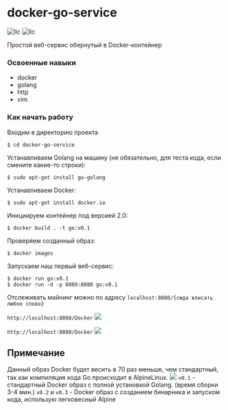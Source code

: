 #  docker-go-service
![lic](https://img.shields.io/github/license/Kravchadev/session_practice) ![lic](https://img.shields.io/github/downloads/Kravchadev/session_practice/total)

Простой веб-сервис обернутый в Docker-контейнер

### Освоенные навыки
- docker
- golang
- http
- vim

### Как начать работу
Входим в директорию проекта
```
$ cd docker-go-service
```
Устанавливаем Golang на машину (не обязательно, для теста кода, если смените какие-то строки):
```
$ sudo apt-get install go-golang
```
Устанавливаем Docker:
```
$ sudo apt-get install docker.io 
```
Инициируем контейнер под версией 2.0:
```
$ docker build . -t go:v0.1
```
Проверяем созданный образ:
```
$ docker images
```

Запускаем наш первый веб-сервис:
```
$ docker run go:v0.1
$ docker run -d -p 8080:8080 go:v0.1
```
Отслеживать майнинг можно по адресу ```localhost:8080/{сюда вписать любое слово} ``` 

```http://localhost:8080/Docker```
![](https://habrastorage.org/webt/xg/7f/fz/xg7ffz4pwxg9q8uw36osshgyb5c.png)

```http://localhost:8080/Docker```
![](https://habrastorage.org/webt/_t/ko/d0/_tkod0julagrs82h7fuzsza7dqa.png)

## Примечание
Данный образ Docker будет весить в 70 раз меньше, чем стандартный, так как компиляция кода Go происходит в AlpineLinux.
![](https://habrastorage.org/webt/yc/fw/vi/ycfwviarlzk6wovcwlebd4mnxxw.png)
```v0.1``` - стандартный Docker образ с полной установкой Golang. (время сборки 3-4 мин.)
```v0.2``` и ```v0.3``` - Docker образ с созданием бинарника и запуском кода, использую легковесный Alpine 
